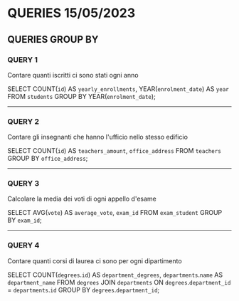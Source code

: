 # QUERIES 15/05/2023

## QUERIES GROUP BY

### QUERY 1
Contare quanti iscritti ci sono stati ogni anno

SELECT COUNT(`id`) AS `yearly_enrollments`, YEAR(`enrolment_date`) AS `year`
FROM `students`
GROUP BY YEAR(`enrolment_date`);

---
### QUERY 2
Contare gli insegnanti che hanno l'ufficio nello stesso edificio

SELECT COUNT(`id`) AS `teachers_amount`, `office_address`
FROM `teachers`
GROUP BY `office_address`;

---
### QUERY 3
Calcolare la media dei voti di ogni appello d'esame

SELECT AVG(`vote`) AS `average_vote`, `exam_id`
FROM `exam_student`
GROUP BY `exam_id`;

---
### QUERY 4
Contare quanti corsi di laurea ci sono per ogni dipartimento

SELECT COUNT(`degrees`.`id`) AS `department_degrees`, `departments`.`name` AS `department_name`
FROM `degrees`
JOIN `departments` ON `degrees`.`department_id` = `departments`.`id`
GROUP BY `degrees`.`department_id`;
